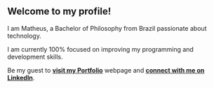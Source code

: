 ## Welcome to my profile!

I am Matheus, a Bachelor of Philosophy from Brazil passionate about technology. 

I am currently 100% focused on improving my programming and development skills.

Be my guest to **[visit my Portfolio](https://math-reis.github.io/)** webpage and **[connect with me on LinkedIn](https://www.linkedin.com/in/matheus-grp/)**.

<!-- ### More about me and my profile:

<!-- ![Matheus Reis' github stats](https://github-readme-stats.vercel.app/api?username=math-reis&theme=default&show_icons=true)
 
<!-- ![Top Langs](https://github-readme-stats.vercel.app/api/top-langs/?username=math-reis&theme=default) 
